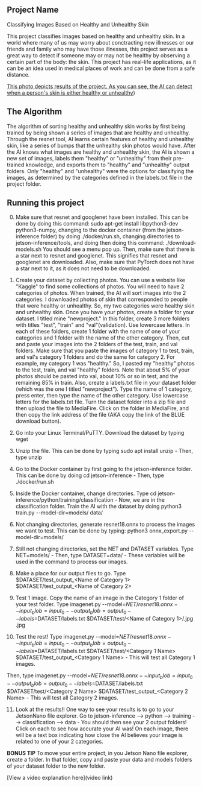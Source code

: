 ## Project Name
Classifying Images Based on Healthy and Unhealthy Skin

This project classifies images based on healthy and unhealthy skin. In a world where many of us may worry about conctracting new illnesses or our friends and family who may have those illnesses, this project serves as a great way to detect if someone may or may not be healthy by observing a certain part of the body: the skin. This project has real-life applications, as it can be an idea used in medical places of work and can be done from a safe distance.


[This photo depicts results of the project. As you can see, the AI can detect when a person's skin is either healthy or unhealthy](https://i.imgur.com/AnOUG0M.png))



## The Algorithm
The algorithm of sorting healthy and unhealthy skin works by first being trained by being shown a series of images that are healthy and unhealthy. Through the resnet tool, AI learns certain features of healthy and unhealthy skin, like a series of bumps that the unhealthy skin photos would have. After the AI knows what images are healthy and unhealthy skin, the AI is shown a new set of images, labels them "healthy" or "unhealthy" from their pre-trained knowledge, and exports them to "healthy" and "unhealthy" output folders. Only "healthy" and "unhealthy" were the options for classifying the images, as determined by the categories defined in the labels.txt file in the project folder.


## Running this project
0. Make sure that resnet and googlenet have been installed. This can be done by doing this command: sudo apt-get install libpython3-dev python3-numpy, changing to the docker container (from the jetson-inference folder) by doing ./docker/run.sh, changing directories to jetson-inference/tools, and doing then doing this command: ./download-models.sh You should see a menu pop up. Then, make sure that there is a star next to resnet and googlenet. This signifies that resnet and googlenet are downloaded. Also, make sure that PyTorch does not have a star next to it, as it does not need to be downloaded.

1. Create your dataset by collecting photos. You can use a website like "Kaggle" to find some collections of photos. You will need to have 2 categories of photos. When trained, the AI will sort images into the 2 categories. I downloaded photos of skin that corresponded to people that were healthy or unhealthy. So, my two categories were healthy skin and unhealthy skin. Once you have your photos, create a folder for your dataset. I titled mine "newproject." In this folder, create 3 more folders with titles "test", "train" and "val"(validation). Use lowercase letters. In each of these folders, create 1 folder with the name of one of your categories and 1 folder with the name of the other category. Then, cut and paste your images into the 2 folders of the test, train, and val folders. Make sure that you paste the images of category 1 to test, train, and val's category 1 folders and do the same for category 2. For example, my category 1 was "healthy." So, I pasted my "healthy" photos to the test, train, and val "healthy" folders. Note that about 5% of your photos should be pasted into val, about 10% or so in test, and the remaining 85% in train. Also, create a labels.txt file in your dataset folder (which was the one I titled "newproject"). Type the name of 1 category, press enter, then type the name of the other category. Use lowercase letters for the labels.txt file. Turn the dataset folder into a zip file and then upload the file to MediaFire. Click on the folder in MediaFire, and then copy the link address of the file (AKA copy the link of the BLUE download button).

2. Go into your Linux Terminal/PuTTY. Download the dataset by typing wget <insert link address> 

3. Unzip the file. This can be done by typing sudo apt install unzip - Then, type unzip <insert name of dataset folder>

4. Go to the Docker container by first going to the jetson-inference folder. This can be done by doing cd jetson-inference - Then, type ./docker/run.sh

5. Inside the Docker container, change directories. Type cd jetson-inference/python/training/classification - Now, we are in the classification folder. Train the AI with the dataset by doing python3 train.py --model-dir=models/<dataset folder name> data/<dataset folder name>

6. Not changing directories, generate resnet18.onnx to process the images we want to test. This can be done by typing: python3 onnx_export.py --model-dir=models/<dataset folder name>

7. Still not changing directories, set the NET and DATASET variables. Type NET=models/<dataset folder name> - Then, type DATASET=data/<dataset folder name> - These variables will be used in the command to process our images.

8. Make a place for our output files to go. Type $DATASET/test_output_<Name of Category 1> $DATASET/test_output_<Name of Category 2>

9. Test 1 image. Copy the name of an image in the Category 1 folder of your test folder. Type imagenet.py --model=$NET/resnet18.onnx --input_blob=input_0 --output_blob=output_0 --labels=$DATASET/labels.txt $DATASET/test/<Name of Category 1>/<Copied Image Name>.jpg <Insert a New Name for Image>.jpg
  
10. Test the rest! Type imagenet.py --model=$NET/resnet18.onnx --input_blob=input_0 --output_blob=output_0 --labels=$DATASET/labels.txt $DATASET/test/<Category 1 Name> $DATASET/test_output_<Category 1 Name> - This will test all Category 1 images. 
  
Then, type imagenet.py --model=$NET/resnet18.onnx --input_blob=input_0 --output_blob=output_0 --labels=$DATASET/labels.txt $DATASET/test/<Category 2 Name> $DATASET/test_output_<Category 2 Name> - This will test all Category 2 images.
  
11. Look at the results!! One way to see your results is to go to your JetsonNano file explorer. Go to jetson-inference --> python --> training --> classification --> data - You should then see your 2 output folders! Click on each to see how accurate your AI was! On each image, there will be a text box indicating how close the AI believes your image is related to one of your 2 categories.

**BONUS TIP** To move your entire project, in you Jetson Nano file explorer, create a folder. In that folder, copy and paste your data and models folders of your dataset folder to the new folder.




[View a video explanation here](video link)
